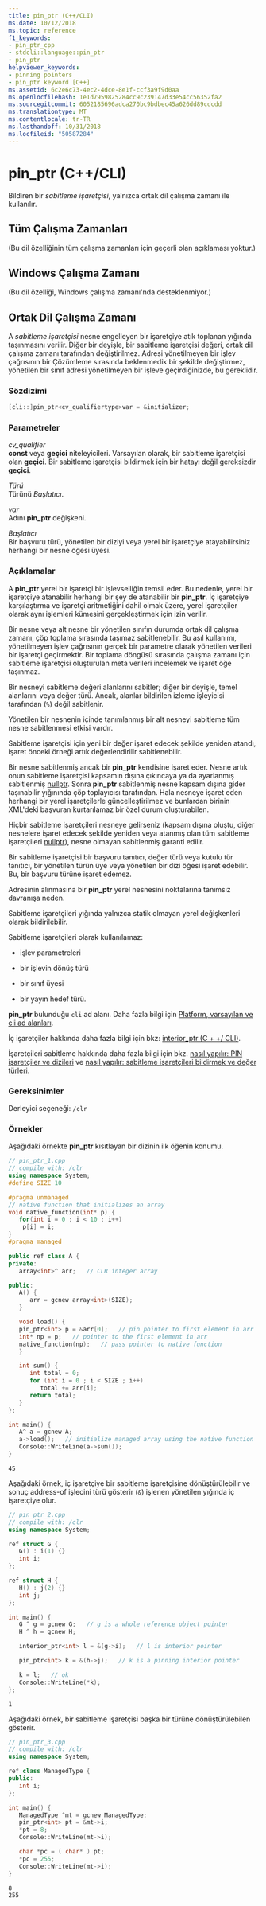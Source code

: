 ```yaml
---
title: pin_ptr (C++/CLI)
ms.date: 10/12/2018
ms.topic: reference
f1_keywords:
- pin_ptr_cpp
- stdcli::language::pin_ptr
- pin_ptr
helpviewer_keywords:
- pinning pointers
- pin_ptr keyword [C++]
ms.assetid: 6c2e6c73-4ec2-4dce-8e1f-ccf3a9f9d0aa
ms.openlocfilehash: 1e1d7959825284cc9c239147d33e54cc56352fa2
ms.sourcegitcommit: 6052185696adca270bc9bdbec45a626dd89cdcdd
ms.translationtype: MT
ms.contentlocale: tr-TR
ms.lasthandoff: 10/31/2018
ms.locfileid: "50587284"
---
```

# <a name="pinptr-ccli"></a>pin_ptr (C++/CLI)

Bildiren bir *sabitleme işaretçisi*, yalnızca ortak dil çalışma zamanı ile kullanılır.

## <a name="all-runtimes"></a>Tüm Çalışma Zamanları

(Bu dil özelliğinin tüm çalışma zamanları için geçerli olan açıklaması yoktur.)

## <a name="windows-runtime"></a>Windows Çalışma Zamanı

(Bu dil özelliği, Windows çalışma zamanı'nda desteklenmiyor.)

## <a name="common-language-runtime"></a>Ortak Dil Çalışma Zamanı

A *sabitleme işaretçisi* nesne engelleyen bir işaretçiye atık toplanan yığında taşınmasını verilir. Diğer bir deyişle, bir sabitleme işaretçisi değeri, ortak dil çalışma zamanı tarafından değiştirilmez. Adresi yönetilmeyen bir işlev çağrısının bir Çözümleme sırasında beklenmedik bir şekilde değiştirmez, yönetilen bir sınıf adresi yönetilmeyen bir işleve geçirdiğinizde, bu gereklidir.

### <a name="syntax"></a>Sözdizimi

```cpp
[cli::]pin_ptr<cv_qualifiertype>var = &initializer;
```

### <a name="parameters"></a>Parametreler

*cv_qualifier*<br/>
**const** veya **geçici** niteleyicileri. Varsayılan olarak, bir sabitleme işaretçisi olan **geçici**. Bir sabitleme işaretçisi bildirmek için bir hatayı değil gereksizdir **geçici**.

*Türü*<br/>
Türünü *Başlatıcı*.

*var*<br/>
Adını **pin_ptr** değişkeni.

*Başlatıcı*<br/>
Bir başvuru türü, yönetilen bir diziyi veya yerel bir işaretçiye atayabilirsiniz herhangi bir nesne öğesi üyesi.

### <a name="remarks"></a>Açıklamalar

A **pin_ptr** yerel bir işaretçi bir işlevselliğin temsil eder. Bu nedenle, yerel bir işaretçiye atanabilir herhangi bir şey de atanabilir bir **pin_ptr**. İç işaretçiye karşılaştırma ve işaretçi aritmetiğini dahil olmak üzere, yerel işaretçiler olarak aynı işlemleri kümesini gerçekleştirmek için izin verilir.

Bir nesne veya alt nesne bir yönetilen sınıfın durumda ortak dil çalışma zamanı, çöp toplama sırasında taşımaz sabitlenebilir. Bu asıl kullanımı, yönetilmeyen işlev çağrısının gerçek bir parametre olarak yönetilen verileri bir işaretçi geçirmektir. Bir toplama döngüsü sırasında çalışma zamanı için sabitleme işaretçisi oluşturulan meta verileri incelemek ve işaret öğe taşınmaz.

Bir nesneyi sabitleme değeri alanlarını sabitler; diğer bir deyişle, temel alanlarını veya değer türü. Ancak, alanlar bildirilen izleme işleyicisi tarafından (`%`) değil sabitlenir.

Yönetilen bir nesnenin içinde tanımlanmış bir alt nesneyi sabitleme tüm nesne sabitlenmesi etkisi vardır.

Sabitleme işaretçisi için yeni bir değer işaret edecek şekilde yeniden atandı, işaret önceki örneği artık değerlendirilir sabitlenebilir.

Bir nesne sabitlenmiş ancak bir **pin_ptr** kendisine işaret eder. Nesne artık onun sabitleme işaretçisi kapsamın dışına çıkıncaya ya da ayarlanmış sabitlenmiş [nullptr](../windows/nullptr-cpp-component-extensions.md). Sonra **pin_ptr** sabitlenmiş nesne kapsam dışına gider taşınabilir yığınında çöp toplayıcısı tarafından. Hala nesneye işaret eden herhangi bir yerel işaretçilerle güncelleştirilmez ve bunlardan birinin XML'deki başvuran kurtarılamaz bir özel durum oluşturabilen.

Hiçbir sabitleme işaretçileri nesneye gelirseniz (kapsam dışına oluştu, diğer nesnelere işaret edecek şekilde yeniden veya atanmış olan tüm sabitleme işaretçileri [nullptr](../windows/nullptr-cpp-component-extensions.md)), nesne olmayan sabitlenmiş garanti edilir.

Bir sabitleme işaretçisi bir başvuru tanıtıcı, değer türü veya kutulu tür tanıtıcı, bir yönetilen türün üye veya yönetilen bir dizi öğesi işaret edebilir. Bu, bir başvuru türüne işaret edemez.

Adresinin alınmasına bir **pin_ptr** yerel nesnesini noktalarına tanımsız davranışa neden.

Sabitleme işaretçileri yığında yalnızca statik olmayan yerel değişkenleri olarak bildirilebilir.

Sabitleme işaretçileri olarak kullanılamaz:

- işlev parametreleri

- bir işlevin dönüş türü

- bir sınıf üyesi

- bir yayın hedef türü.

**pin_ptr** bulunduğu `cli` ad alanı. Daha fazla bilgi için [Platform, varsayılan ve cli ad alanları](../windows/platform-default-and-cli-namespaces-cpp-component-extensions.md).

İç işaretçiler hakkında daha fazla bilgi için bkz: [interior_ptr (C + +/ CLI)](../windows/interior-ptr-cpp-cli.md).

İşaretçileri sabitleme hakkında daha fazla bilgi için bkz. [nasıl yapılır: PIN işaretçiler ve dizileri](../windows/how-to-pin-pointers-and-arrays.md) ve [nasıl yapılır: sabitleme işaretçileri bildirmek ve değer türleri](../windows/how-to-declare-pinning-pointers-and-value-types.md).

### <a name="requirements"></a>Gereksinimler

Derleyici seçeneği: `/clr`

### <a name="examples"></a>Örnekler

Aşağıdaki örnekte **pin_ptr** kısıtlayan bir dizinin ilk öğenin konumu.

```cpp
// pin_ptr_1.cpp
// compile with: /clr
using namespace System;
#define SIZE 10

#pragma unmanaged
// native function that initializes an array
void native_function(int* p) {
   for(int i = 0 ; i < 10 ; i++)
    p[i] = i;
}
#pragma managed

public ref class A {
private:
   array<int>^ arr;   // CLR integer array

public:
   A() {
      arr = gcnew array<int>(SIZE);
   }

   void load() {
   pin_ptr<int> p = &arr[0];   // pin pointer to first element in arr
   int* np = p;   // pointer to the first element in arr
   native_function(np);   // pass pointer to native function
   }

   int sum() {
      int total = 0;
      for (int i = 0 ; i < SIZE ; i++)
         total += arr[i];
      return total;
   }
};

int main() {
   A^ a = gcnew A;
   a->load();   // initialize managed array using the native function
   Console::WriteLine(a->sum());
}
```

```Output
45
```

Aşağıdaki örnek, iç işaretçiye bir sabitleme işaretçisine dönüştürülebilir ve sonuç address-of işlecini türü gösterir (`&`) işlenen yönetilen yığında iç işaretçiye olur.

```cpp
// pin_ptr_2.cpp
// compile with: /clr
using namespace System;

ref struct G {
   G() : i(1) {}
   int i;
};

ref struct H {
   H() : j(2) {}
   int j;
};

int main() {
   G ^ g = gcnew G;   // g is a whole reference object pointer
   H ^ h = gcnew H;

   interior_ptr<int> l = &(g->i);   // l is interior pointer

   pin_ptr<int> k = &(h->j);   // k is a pinning interior pointer

   k = l;   // ok
   Console::WriteLine(*k);
};
```

```Output
1
```

Aşağıdaki örnek, bir sabitleme işaretçisi başka bir türüne dönüştürülebilen gösterir.

```cpp
// pin_ptr_3.cpp
// compile with: /clr
using namespace System;

ref class ManagedType {
public:
   int i;
};

int main() {
   ManagedType ^mt = gcnew ManagedType;
   pin_ptr<int> pt = &mt->i;
   *pt = 8;
   Console::WriteLine(mt->i);

   char *pc = ( char* ) pt;
   *pc = 255;
   Console::WriteLine(mt->i);
}
```

```Output
8
255
```